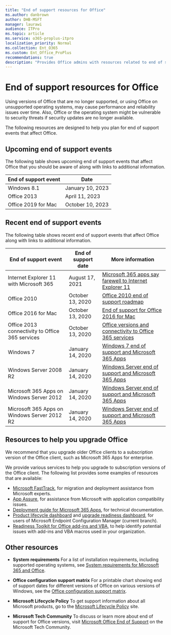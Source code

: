 ```yaml
---
title: "End of support resources for Office"
ms.author: danbrown
author: DHB-MSFT
manager: laurawi
audience: ITPro
ms.topic: article
ms.service: o365-proplus-itpro
localization_priority: Normal
ms.collection: Ent_O365
ms.custom: Ent_Office_ProPlus
recommendations: true
description: "Provides Office admins with resources related to end of support for Office."
---
```


# End of support resources for Office

Using versions of Office that are no longer supported, or using Office on unsupported operating systems, may cause performance and reliability issues over time. Also, Office or the operating system might be vulnerable to security threats if security updates are no longer available.

The following resources are designed to help you plan for end of support events that affect Office.

## Upcoming end of support events

The following table shows upcoming end of support events that affect Office that you should be aware of along with links to additional information.


|End of support event  |Date |
|---------|---------|
|Windows 8.1|January 10, 2023|
|Office 2013|April 11, 2023|
|Office 2019 for Mac|October 10, 2023|


## Recent end of support events

The following table shows recent end of support events that affect Office along with links to additional information.

|End of support event   |End of support date |More information|
|---------|---------|---------|
|Internet Explorer 11 with Microsoft 365|August 17, 2021|[Microsoft 365 apps say farewell to Internet Explorer 11](https://techcommunity.microsoft.com/t5/microsoft-365-blog/microsoft-365-apps-say-farewell-to-internet-explorer-11-and/ba-p/1591666)|
|Office 2010 | October 13, 2020 |[Office 2010 end of support roadmap](office-2010-end-support-roadmap.md) |
|Office 2016 for Mac | October 13, 2020 | [End of support for Office 2016 for Mac](https://support.microsoft.com/office/e944a907-bbc8-4be5-918d-a514068d0056) |
|Office 2013 connectivity to Office 365 services|October 13, 2020|[Office versions and connectivity to Office 365 services](office-365-services-connectivity.md)|
|Windows 7|January 14, 2020|[Windows 7 end of support and Microsoft 365 Apps](windows-7-support.md)|
|Windows Server 2008 R2| January 14, 2020|[Windows Server end of support and Microsoft 365 Apps](windows-server-support.md) |
|Microsoft 365 Apps on Windows Server 2012| January 14, 2020|[Windows Server end of support and Microsoft 365 Apps](windows-server-support.md) |
|Microsoft 365 Apps on Windows Server 2012 R2| January 14, 2020|[Windows Server end of support and Microsoft 365 Apps](windows-server-support.md) |


## Resources to help you upgrade Office

We recommend that you upgrade older Office clients to a subscription version of the Office client, such as Microsoft 365 Apps for enterprise.

We provide various services to help you upgrade to subscription versions of the Office client. The following list provides some examples of resources that are available:

- [Microsoft FastTrack](https://www.microsoft.com/fasttrack/microsoft-365/office-365?rtc=1), for migration and deployment assistance from Microsoft experts.
- [App Assure](https://www.microsoft.com/fasttrack/microsoft-365/app-assure?rtc=1), for assistance from Microsoft with application compatibility issues.
- [Deployment guide for Microsoft 365 Apps](../deployment-guide-microsoft-365-apps.md), for technical documentation.
- [Product lifecycle dashboard](/mem/configmgr/core/clients/manage/asset-intelligence/product-lifecycle-dashboard) and [upgrade readiness dashboard](/mem/configmgr/sum/deploy-use/office-365-dashboard#bkmk_o365_readiness), for users of Microsoft Endpoint Configuration Manager (current branch).
- [Readiness Toolkit for Office add-ins and VBA](../readiness-toolkit-application-compatibility-microsoft-365-apps.md), to help identify potential issues with add-ins and VBA macros used in your organization.


## Other resources

- **System requirements** For a list of installation requirements, including supported operating systems, see [System requirements for Microsoft 365 and Office](https://www.microsoft.com/microsoft-365/microsoft-365-and-office-resources).

- **Office configuration support matrix** For a printable chart showing end of support dates for different versions of Office on various versions of Windows, see the [Office configuration support matrix](https://go.microsoft.com/fwlink/p/?linkid=2111390).

- **Microsoft Lifecycle Policy** To get support information about all Microsoft products, go to the [Microsoft Lifecycle Policy](/lifecycle/) site. 
 
- **Microsoft Tech Community** To discuss or learn more about end of support for Office versions, visit [Microsoft Office End of Support](https://techcommunity.microsoft.com/t5/microsoft-office-end-of-support/ct-p/OfficeEOS) on the Microsoft Tech Community.